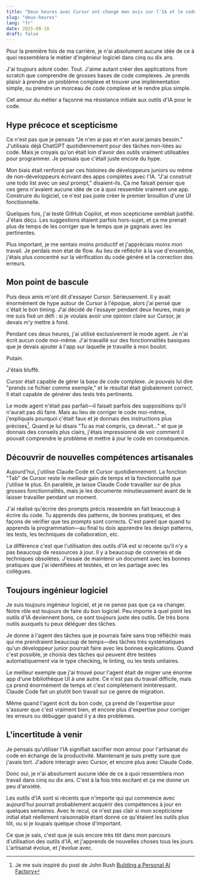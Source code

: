 ```yaml
---
title: "Deux heures avec Cursor ont changé mon avis sur l'IA et le code"
slug: "deux-heures"
lang: "fr"
date: 2025-08-10
draft: false
---
```


Pour la première fois de ma carrière, je n'ai absolument aucune idée de ce à quoi ressemblera le métier d'ingénieur logiciel dans cinq ou dix ans.

J'ai toujours adoré coder. Tout. J'aime autant créer des applications from scratch que comprendre de grosses bases de code complexes. Je prends plaisir à prendre un problème complexe et trouver une implémentation simple, ou prendre un morceau de code complexe et le rendre plus simple.

Cet amour du métier a façonné ma résistance initiale aux outils d'IA pour le code.

## Hype précoce et scepticisme

Ce n'est pas que je pensais "Je n'en ai pas et n'en aurai jamais besoin." J'utilisais déjà ChatGPT quotidiennement pour des tâches non-liées au code. Mais je croyais qu'on était loin d'avoir des outils vraiment utilisables pour programmer. Je pensais que c'était juste encore du hype.

Mon biais était renforcé par ces histoires de développeurs juniors ou même de non-développeurs écrivant des apps complètes avec l'IA. "J'ai construit une todo list avec un seul prompt," disaient-ils. Ça me faisait penser que ces gens n'avaient aucune idée de ce à quoi ressemble vraiment une app. Construire du logiciel, ce n'est pas juste créer le premier brouillon d'une UI fonctionnelle.

Quelques fois, j'ai testé GitHub Copilot, et mon scepticisme semblait justifié. J'étais déçu. Les suggestions étaient parfois hors-sujet, et ça me prenait plus de temps de les corriger que le temps que je gagnais avec les pertinentes.

Plus important, je me sentais moins productif et j'appréciais moins mon travail. Je perdais mon état de flow. Au lieu de réfléchir à la vue d'ensemble, j'étais plus concentré sur la vérification du code généré et la correction des erreurs.

## Mon point de bascule

Puis deux amis m'ont dit d'essayer Cursor. Sérieusement. Il y avait énormément de hype autour de Cursor à l'époque, alors j'ai pensé que c'était le bon timing. J'ai décidé de l'essayer pendant deux heures, mais je me suis fixé un défi : si je voulais avoir une opinion claire sur Cursor, je devais m'y mettre à fond.

Pendant ces deux heures, j'ai utilisé exclusivement le mode agent. Je n'ai écrit aucun code moi-même. J'ai travaillé sur des fonctionnalités basiques que je devais ajouter à l'app sur laquelle je travaille à mon boulot.

Putain.

J'étais bluffé.

Cursor était capable de gérer la base de code complexe. Je pouvais lui dire "prends ce fichier comme exemple," et le résultat était globalement correct. Il était capable de générer des tests très pertinents.

Le mode agent n'était pas parfait—il faisait parfois des suppositions qu'il n'aurait pas dû faire. Mais au lieu de corriger le code moi-même, j'expliquais pourquoi c'était faux et je donnais des instructions plus précises[^1]. Quand je lui disais "Tu as mal compris, ça devrait..." et que je donnais des conseils plus clairs, j'étais impressionné de voir comment il pouvait comprendre le problème et mettre à jour le code en conséquence.

## Découvrir de nouvelles compétences artisanales

Aujourd'hui, j'utilise Claude Code et Cursor quotidiennement. La fonction "Tab" de Cursor reste le meilleur gain de temps et la fonctionnalité que j'utilise le plus. En parallèle, je laisse Claude Code travailler sur de plus grosses fonctionnalités, mais je les documente minutieusement avant de le laisser travailler pendant un moment.

J'ai réalisé qu'écrire des prompts précis ressemble en fait beaucoup à écrire du code. Tu apprends des patterns, de bonnes pratiques, et des façons de vérifier que tes prompts sont corrects. C'est pareil que quand tu apprends la programmation—au final tu dois apprendre les design patterns, les tests, les techniques de collaboration, etc.

La différence c'est que l'utilisation des outils d'IA est si récente qu'il n'y a pas beaucoup de ressources à jour. Il y a beaucoup de conneries et de techniques obsolètes. J'essaie de maintenir un document avec les bonnes pratiques que j'ai identifiées et testées, et on les partage avec les collègues.

## Toujours ingénieur logiciel

Je suis toujours ingénieur logiciel, et je ne pense pas que ça va changer. Notre rôle est toujours de faire du bon logiciel. Peu importe à quel point les outils d'IA deviennent bons, ce sont toujours juste des outils. De très bons outils auxquels tu peux déléguer des tâches.

Je donne à l'agent des tâches que je pourrais faire sans trop réfléchir mais qui me prendraient beaucoup de temps—des tâches très systématiques qu'un développeur junior pourrait faire avec les bonnes explications. Quand c'est possible, je choisis des tâches qui peuvent être testées automatiquement via le type checking, le linting, ou les tests unitaires.

Le meilleur exemple que j'ai trouvé pour l'agent était de migrer une énorme app d'une bibliothèque UI à une autre. Ce n'est pas du travail difficile, mais ça prend énormément de temps et c'est complètement inintéressant. Claude Code fait un plutôt bon travail sur ce genre de migration.

Même quand l'agent écrit du bon code, ça prend de l'expertise pour s'assurer que c'est vraiment bien, et encore plus d'expertise pour corriger les erreurs ou débugger quand il y a des problèmes.

## L'incertitude à venir

Je pensais qu'utiliser l'IA signifiait sacrifier mon amour pour l'artisanat du code en échange de la productivité. Maintenant je suis pretty sure que j'avais tort. J'adore interagir avec Cursor, et encore plus avec Claude Code.

Donc oui, je n'ai absolument aucune idée de ce à quoi ressemblera mon travail dans cinq ou dix ans. C'est à la fois très excitant et ça me donne un peu d'anxiété.

Les outils d'IA sont si récents que n'importe qui qui commence avec aujourd'hui pourrait probablement acquérir des compétences à jour en quelques semaines. Avec le recul, ce n'est pas clair si mon scepticisme initial était réellement raisonnable étant donné ce qu'étaient les outils plus tôt, ou si je loupais quelque chose d'important.

Ce que je sais, c'est que je suis encore très tôt dans mon parcours d'utilisation des outils d'IA, et j'apprends de nouvelles choses tous les jours. L'artisanat évolue, et j'évolue avec.

[^1]: Je me suis inspiré du post de John Rush [Building a Personal AI Factory](https://www.john-rush.com/posts/ai-20250701.html)
